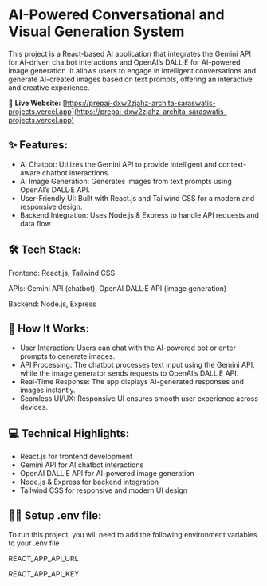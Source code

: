 # AI-Powered Conversational and Visual Generation System

This project is a React-based AI application that integrates the Gemini API for AI-driven chatbot interactions and OpenAI’s DALL·E for AI-powered image generation. It allows users to engage in intelligent conversations and generate AI-created images based on text prompts, offering an interactive and creative experience.

🔗 **Live Website:** [https://prepai-dxw2zjahz-archita-saraswatis-projects.vercel.app](https://prepai-dxw2zjahz-archita-saraswatis-projects.vercel.app)



## ✨ Features:

- AI Chatbot: Utilizes the Gemini API to provide intelligent and context-aware chatbot interactions.
- AI Image Generation: Generates images from text prompts using OpenAI’s DALL·E API.
- User-Friendly UI: Built with React.js and Tailwind CSS for a modern and responsive design.
- Backend Integration: Uses Node.js & Express to handle API requests and data flow.



## 🛠 Tech Stack:

Frontend: React.js, Tailwind CSS

APIs: Gemini API (chatbot), OpenAI DALL·E API (image generation)

Backend: Node.js, Express


## 🚀 How It Works:
- User Interaction: Users can chat with the AI-powered bot or enter prompts to generate images.
- API Processing: The chatbot processes text input using the Gemini API, while the image generator sends requests to OpenAI’s DALL·E API.
- Real-Time Response: The app displays AI-generated responses and images instantly.
- Seamless UI/UX: Responsive UI ensures smooth user experience across devices.

## 💻 Technical Highlights:
- React.js for frontend development
- Gemini API for AI chatbot interactions
- OpenAI DALL·E API for AI-powered image generation
- Node.js & Express for backend integration
- Tailwind CSS for responsive and modern UI design

## 👩‍💻 Setup .env file:

To run this project, you will need to add the following environment variables to your .env file

REACT_APP_API_URL

REACT_APP_API_KEY
